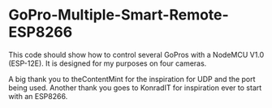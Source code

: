# GoPro-Multiple-Smart-Remote-ESP8266
This code should show how to control several GoPros with a NodeMCU V1.0 (ESP-12E). It is designed for my purposes on four cameras.

A big thank you to theContentMint for the inspiration for UDP and the port being used.
Another thank you goes to KonradIT for inspiration ever to start with an ESP8266.
